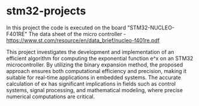 # stm32-projects
In this project the code is executed on the board "STM32-NUCLEO-F401RE"
The data sheet of the micro controller - https://www.st.com/resource/en/data_brief/nucleo-f401re.pdf

This project investigates the development and implementation of an efficient algorithm for computing the exponential function e^x on an STM32 microcontroller. By
utilizing the binary expansion method, the proposed approach ensures both computational efficiency and precision, making it suitable for real-time applications in
embedded systems. The accurate calculation of ex has significant implications in
fields such as control systems, signal processing, and mathematical modeling, where
precise numerical computations are critical.
